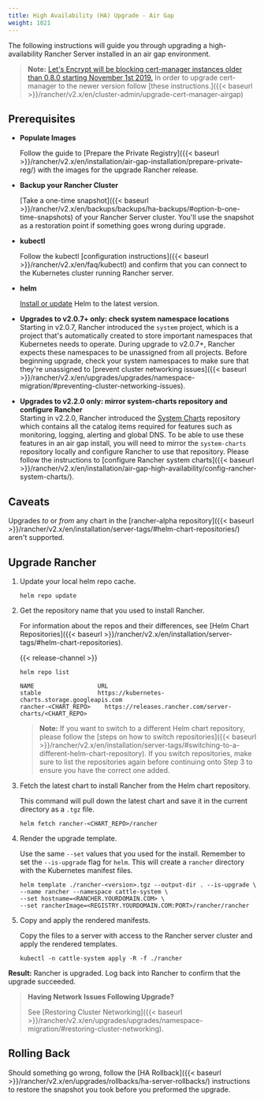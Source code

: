 ```yaml
---
title: High Availability (HA) Upgrade - Air Gap
weight: 1021
---
```


The following instructions will guide you through upgrading a high-availability Rancher Server installed in an air gap environment.

>**Note:** [Let's Encrypt will be blocking cert-manager instances older than 0.8.0 starting November 1st 2019.](https://community.letsencrypt.org/t/blocking-old-cert-manager-versions/98753) In order to upgrade cert-manager to the newer version follow [these instructions.]({{< baseurl >}}/rancher/v2.x/en/cluster-admin/upgrade-cert-manager-airgap)

## Prerequisites

- **Populate Images**

    Follow the guide to [Prepare the Private Registry]({{< baseurl >}}/rancher/v2.x/en/installation/air-gap-installation/prepare-private-reg/) with the images for the upgrade Rancher release.

- **Backup your Rancher Cluster**

    [Take a one-time snapshot]({{< baseurl >}}/rancher/v2.x/en/backups/backups/ha-backups/#option-b-one-time-snapshots)
    of your Rancher Server cluster. You'll use the snapshot as a restoration point if something goes wrong during upgrade.

- **kubectl**

    Follow the kubectl [configuration instructions]({{< baseurl >}}/rancher/v2.x/en/faq/kubectl) and confirm that you can connect to the Kubernetes cluster running Rancher server.

- **helm**

    [Install or update](https://docs.helm.sh/using_helm/#installing-helm) Helm to the latest version.

- **Upgrades to v2.0.7+ only: check system namespace locations**<br/>
     Starting in v2.0.7, Rancher introduced the `system` project, which is a project that's automatically created to store important namespaces that Kubernetes needs to operate. During upgrade to v2.0.7+, Rancher expects these namespaces to be unassigned from all projects. Before beginning upgrade, check your system namespaces to make sure that they're unassigned to [prevent cluster networking issues]({{< baseurl >}}/rancher/v2.x/en/upgrades/upgrades/namespace-migration/#preventing-cluster-networking-issues).

- **Upgrades to v2.2.0 only: mirror system-charts repository and configure Rancher**<br/>
    Starting in v2.2.0, Rancher introduced the [System Charts](https://github.com/rancher/system-charts) repository which contains all the catalog items required for features such as monitoring, logging, alerting and global DNS. To be able to use these features in an air gap install, you will need to mirror the `system-charts` repository locally and configure Rancher to use that repository. Please follow the instructions to [configure Rancher system charts]({{< baseurl >}}/rancher/v2.x/en/installation/air-gap-high-availability/config-rancher-system-charts/).

## Caveats
Upgrades _to_ or _from_ any chart in the  [rancher-alpha repository]({{< baseurl >}}/rancher/v2.x/en/installation/server-tags/#helm-chart-repositories/) aren't supported.

## Upgrade Rancher

1. Update your local helm repo cache.

    ```
    helm repo update
    ```


2. Get the repository name that you used to install Rancher.

    For information about the repos and their differences, see [Helm Chart Repositories]({{< baseurl >}}/rancher/v2.x/en/installation/server-tags/#helm-chart-repositories).

    {{< release-channel >}}

    ```
    helm repo list

    NAME          	      URL
    stable        	      https://kubernetes-charts.storage.googleapis.com
    rancher-<CHART_REPO>	https://releases.rancher.com/server-charts/<CHART_REPO>
    ```

    > **Note:** If you want to switch to a different Helm chart repository, please follow the [steps on how to switch repositories]({{< baseurl >}}/rancher/v2.x/en/installation/server-tags/#switching-to-a-different-helm-chart-repository). If you switch repositories, make sure to list the repositories again before continuing onto Step 3 to ensure you have the correct one added.


3. Fetch the latest chart to install Rancher from the Helm chart repository.

    This command will pull down the latest chart and save it in the current directory as a `.tgz` file.

    ```plain
    helm fetch rancher-<CHART_REPO>/rancher
    ```

3. Render the upgrade template.

    Use the same `--set` values that you used for the install. Remember to set the `--is-upgrade` flag for `helm`. This will create a `rancher` directory with the Kubernetes manifest files.

    ```plain
    helm template ./rancher-<version>.tgz --output-dir . --is-upgrade \
    --name rancher --namespace cattle-system \
    --set hostname=<RANCHER.YOURDOMAIN.COM> \
    --set rancherImage=<REGISTRY.YOURDOMAIN.COM:PORT>/rancher/rancher
    ```

4. Copy and apply the rendered manifests.

    Copy the files to a server with access to the Rancher server cluster and apply the rendered templates.

    ```plain
    kubectl -n cattle-system apply -R -f ./rancher
    ```

**Result:** Rancher is upgraded. Log back into Rancher to confirm that the  upgrade succeeded.

>**Having Network Issues Following Upgrade?**
>
> See  [Restoring Cluster Networking]({{< baseurl >}}/rancher/v2.x/en/upgrades/upgrades/namespace-migration/#restoring-cluster-networking).

## Rolling Back

Should something go wrong, follow the [HA Rollback]({{< baseurl >}}/rancher/v2.x/en/upgrades/rollbacks/ha-server-rollbacks/) instructions to restore the snapshot you took before you preformed the upgrade.
